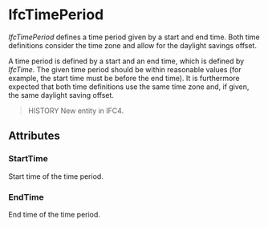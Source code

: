 # IfcTimePeriod

_IfcTimePeriod_ defines a time period given by a start and end time. Both time definitions consider the time zone and allow for the daylight savings offset.<!-- end of definition -->

A time period is defined by a start and an end time, which is defined by _IfcTime_. The given time period should be within reasonable values (for example, the start time must be before the end time). It is furthermore expected that both time definitions use the same time zone and, if given, the same daylight saving offset.

> HISTORY New entity in IFC4.

## Attributes

### StartTime
Start time of the time period.

### EndTime
End time of the time period.
